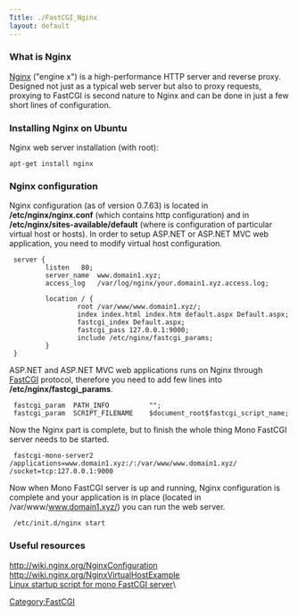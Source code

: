 ```yaml
---
Title: ./FastCGI_Nginx
layout: default
---
```


### What is Nginx

[Nginx](http://wiki.nginx.org/) ("engine x") is a high-performance HTTP
server and reverse proxy. Designed not just as a typical web server but
also to proxy requests, proxying to FastCGI is second nature to Nginx
and can be done in just a few short lines of configuration.

### Installing Nginx on Ubuntu

Nginx web server installation (with root):

    apt-get install nginx

### Nginx configuration

Nginx configuration (as of version 0.7.63) is located in
<b>/etc/nginx/nginx.conf</b> (which contains http configuration) and in
<b>/etc/nginx/sites-available/default</b> (where is configuration of
particular virtual host or hosts). In order to setup ASP.NET or ASP.NET
MVC web application, you need to modify virtual host configuration.

     server {
             listen   80;
             server_name  www.domain1.xyz;
             access_log   /var/log/nginx/your.domain1.xyz.access.log;
     
             location / {
                     root /var/www/www.domain1.xyz/;
                     index index.html index.htm default.aspx Default.aspx;
                     fastcgi_index Default.aspx;
                     fastcgi_pass 127.0.0.1:9000;
                     include /etc/nginx/fastcgi_params;
             }
     }

ASP.NET and ASP.NET MVC web applications runs on Nginx through
[FastCGI](http://en.wikipedia.org/wiki/Fastcgi) protocol, therefore you
need to add few lines into <b>/etc/nginx/fastcgi\_params</b>.

     fastcgi_param  PATH_INFO          "";
     fastcgi_param  SCRIPT_FILENAME    $document_root$fastcgi_script_name;

Now the Nginx part is complete, but to finish the whole thing Mono
FastCGI server needs to be started.

     fastcgi-mono-server2 /applications=www.domain1.xyz:/:/var/www/www.domain1.xyz/ /socket=tcp:127.0.0.1:9000

Now when Mono FastCGI server is up and running, Nginx configuration is
complete and your application is in place (located in
/var/www/www.domain1.xyz/) you can run the web server.

     /etc/init.d/nginx start

### Useful resources

[<http://wiki.nginx.org/NginxConfiguration>](http://wiki.nginx.org/NginxConfiguration)\
[<http://wiki.nginx.org/NginxVirtualHostExample>](http://wiki.nginx.org/NginxVirtualHostExample)\
[Linux startup script for mono FastCGI
server](http://tomi.developmententity.sk/Blog/Post/2)\

<Category:FastCGI>
